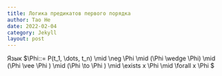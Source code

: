 ```yaml
---
title: Логика предикатов первого порядка 
author: Tao He
date: 2022-02-04
category: Jekyll
layout: post
---
```



Язык 
$\Phi::= P(t_1, \dots, t_n) \mid \neg \Phi \mid (\Phi \wedge \Phi) \mid (\Phi \vee  \Phi ) \mid (\Phi \to \Phi ) \mid \exists x \Phi \mid \forall x \Phi $
